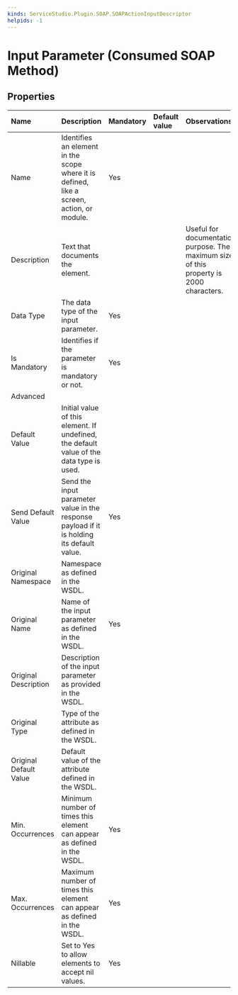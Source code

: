 ```yaml
---
kinds: ServiceStudio.Plugin.SOAP.SOAPActionInputDescriptor
helpids: -1
---
```


# Input Parameter \(Consumed SOAP Method\)

## Properties

| Name | Description | Mandatory | Default value | Observations |  |
| :--- | :--- | :--- | :--- | :--- | :--- |
| Name | Identifies an element in the scope where it is defined, like a screen, action, or module. | Yes |  |  |  |
| Description | Text that documents the element. |  |  | Useful for documentation purpose. The maximum size of this property is 2000 characters. |  |
| Data Type | The data type of the input parameter. | Yes |  |  |  |
| Is Mandatory | Identifies if the parameter is mandatory or not. | Yes |  |  |  |
| Advanced |  |  |  |  |  |
| Default Value | Initial value of this element. If undefined, the default value of the data type is used. |  |  |  |  |
| Send Default Value | Send the input parameter value in the response payload if it is holding its default value. | Yes |  |  |  |
| Original Namespace | Namespace as defined in the WSDL. |  |  |  |  |
| Original Name | Name of the input parameter as defined in the WSDL. | Yes |  |  |  |
| Original Description | Description of the input parameter as provided in the WSDL. |  |  |  |  |
| Original Type | Type of the attribute as defined in the WSDL. |  |  |  |  |
| Original Default Value | Default value of the attribute defined in the WSDL. |  |  |  |  |
| Min. Occurrences | Minimum number of times this element can appear as defined in the WSDL. | Yes |  |  |  |
| Max. Occurrences | Maximum number of times this element can appear as defined in the WSDL. | Yes |  |  |  |
| Nillable | Set to Yes to allow elements to accept nil values. | Yes |  |  |  |

